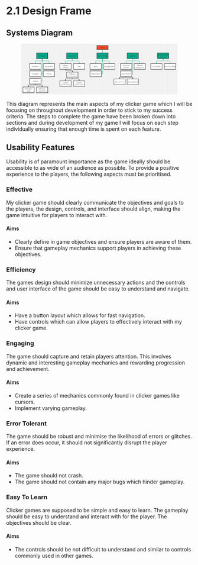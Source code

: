 # 2.1 Design Frame

## Systems Diagram

<figure><img src="../.gitbook/assets/image (2) (1) (1) (1) (1) (1).png" alt=""><figcaption></figcaption></figure>

This diagram represents the main aspects of my clicker game which I will be focusing on throughout development in order to stick to my success criteria. The steps to complete the game have been broken down into sections and during development of my game I will focus on each step individually ensuring that enough time is spent on each feature.

## Usability Features

Usability is of paramount importance as the game ideally should be accessible to as wide of an audience as possible. To provide a positive experience to the players, the following aspects must be prioritised.

### Effective

My clicker game should clearly communicate the objectives and goals to the players, the design, controls, and interface should align, making the game intuitive for players to interact with.

#### Aims

* Clearly define in game objectives and ensure players are aware of them.
* Ensure that gameplay mechanics support players in achieving these objectives.

### Efficiency

The games design should minimize unnecessary actions and the controls and user interface of the game should be easy to understand and navigate.

#### Aims

* Have a button layout which allows for fast navigation.
* Have controls which can allow players to effectively interact with my clicker game.

### Engaging

The game should capture and retain players attention. This involves dynamic and interesting gameplay mechanics and rewarding progression and achievement.

#### Aims

* Create a series of mechanics commonly found in clicker games like cursors.
* Implement varying gameplay.

### Error Tolerant

The game should be robust and minimise the likelihood of errors or glitches. If an error does occur, it should not significantly disrupt the player experience.

#### Aims

* The game should not crash.
* The game should not contain any major bugs which hinder gameplay.

### Easy To Learn

Clicker games are supposed to be simple and easy to learn. The gameplay should be easy to understand and interact with for the player. The objectives should be clear.

#### Aims

* The controls should be not difficult to understand and similar to controls commonly used in other games.

